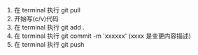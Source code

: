 1. 在 terminal 执行 git pull
2. 开始写(c/v)代码
3. 在 terminal 执行 git add .
4. 在 terminal 执行 git commit -m 'xxxxxx'  (xxxx 是变更内容描述)
5. 在 terminal 执行 git push
